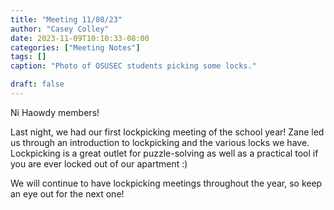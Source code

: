 ```yaml
---
title: "Meeting 11/08/23"
author: "Casey Colley"
date: 2023-11-09T10:10:33-08:00
categories: ["Meeting Notes"]
tags: []
caption: "Photo of OSUSEC students picking some locks."

draft: false
---
```


Ni Haowdy members!

Last night, we had our first lockpicking meeting of the school year! Zane led us through an introduction to lockpicking and the various locks we have. Lockpicking is a great outlet for puzzle-solving as well as a practical tool if you are ever locked out of our apartment :)

We will continue to have lockpicking meetings throughout the year, so keep an eye out for the next one!
